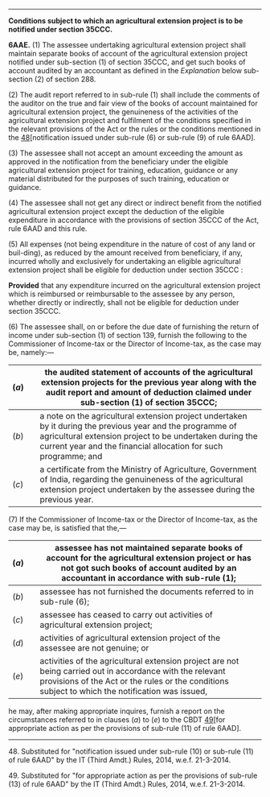 ****

**Conditions subject to which an agricultural extension project is to be notified under section 35CCC.**

**6AAE.** (1) The assessee undertaking agricultural extension project shall maintain separate books of account of the agricultural extension project notified under sub-section (1) of section 35CCC, and get such books of account audited by an accountant as defined in the _Explanation_ below sub-section (2) of section 288.

(2) The audit report referred to in sub-rule (1) shall include the comments of the auditor on the true and fair view of the books of account maintained for agricultural extension project, the genuineness of the activities of the agricultural extension project and fulfilment of the conditions specified in the relevant provisions of the Act or the rules or the conditions mentioned in the [48](javascript:ShowFootnote\('fn263'\);)[notification issued under sub-rule (6) or sub-rule (9) of rule 6AAD].

(3) The assessee shall not accept an amount exceeding the amount as approved in the notification from the beneficiary under the eligible agricultural extension project for training, education, guidance or any material distributed for the purposes of such training, education or guidance.

(4) The assessee shall not get any direct or indirect benefit from the notified agricultural extension project except the deduction of the eligible expenditure in accordance with the provisions of section 35CCC of the Act, rule 6AAD and this rule.

(5) All expenses (not being expenditure in the nature of cost of any land or buil-ding), as reduced by the amount received from beneficiary, if any, incurred wholly and exclusively for undertaking an eligible agricultural extension project shall be eligible for deduction under section 35CCC :

**Provided** that any expenditure incurred on the agricultural extension project which is reimbursed or reimbursable to the assessee by any person, whether directly or indirectly, shall not be eligible for deduction under section 35CCC.

(6) The assessee shall, on or before the due date of furnishing the return of income under sub-section (1) of section 139, furnish the following to the Commissioner of Income-tax or the Director of Income-tax, as the case may be, namely:—

(_a_)|  |  the audited statement of accounts of the agricultural extension projects for the previous year along with the audit report and amount of deduction claimed under sub-section (1) of section 35CCC;  
---|---|---  
(_b_)|  |  a note on the agricultural extension project undertaken by it during the previous year and the programme of agricultural extension project to be undertaken during the current year and the financial allocation for such programme; and  
(_c_)|  |  a certificate from the Ministry of Agriculture, Government of India, regarding the genuineness of the agricultural extension project undertaken by the assessee during the previous year.  
  
(7) If the Commissioner of Income-tax or the Director of Income-tax, as the case may be, is satisfied that the,—

(_a_)|  |  assessee has not maintained separate books of account for the agricultural extension project or has not got such books of account audited by an accountant in accordance with sub-rule (1);  
---|---|---  
(_b_)|  |  assessee has not furnished the documents referred to in sub-rule (6);  
(_c_)|  |  assessee has ceased to carry out activities of agricultural extension project;  
(_d_)|  |  activities of agricultural extension project of the assessee are not genuine; or  
(_e_)|  |  activities of the agricultural extension project are not being carried out in accordance with the relevant provisions of the Act or the rules or the conditions subject to which the notification was issued,  
  
he may, after making appropriate inquires, furnish a report on the circumstances referred to in clauses (_a_) to (_e_) to the CBDT [49](javascript:ShowFootnote\('fn264'\);)[for appropriate action as per the provisions of sub-rule (11) of rule 6AAD].

* * *

48\. Substituted for "notification issued under sub-rule (10) or sub-rule (11) of rule 6AAD" by the IT (Third Amdt.) Rules, 2014, w.e.f. 21-3-2014.

49\. Substituted for "for appropriate action as per the provisions of sub-rule (13) of rule 6AAD" by the IT (Third Amdt.) Rules, 2014, w.e.f. 21-3-2014.